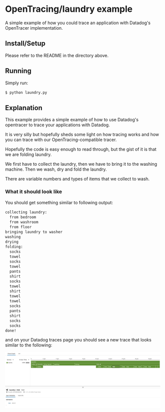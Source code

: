 # OpenTracing/laundry example

A simple example of how you could trace an application with Datadog's OpenTracer
implementation.

## Install/Setup

Please refer to the README in the directory above.


## Running

Simply run:

```sh
$ python laundry.py
```

## Explanation

This example provides a simple example of how to use Datadog's opentracer to
trace your applications with Datadog.

It is very silly but hopefully sheds some light on how tracing works and how you
can trace with our OpenTracing-compatible tracer.

Hopefully the code is easy enough to read through, but the gist of it is that we
are folding laundry.

We first have to collect the laundry, then we have to bring it to the washing
machine. Then we wash, dry and fold the laundry.

There are variable numbers and types of items that we collect to wash.


### What it should look like

You should get something similar to following output:

```
collecting laundry:
  from bedroom
  from washroom
  from floor
bringing laundry to washer
washing
drying
folding:
  socks
  towel
  socks
  towel
  pants
  shirt
  socks
  towel
  shirt
  towel
  towel
  socks
  pants
  shirt
  socks
  socks
done!
```

and on your Datadog traces page you should see a new trace that looks similar to
the following:

![Screenshot of Trace](resources/trace.png "Resulting Trace")
